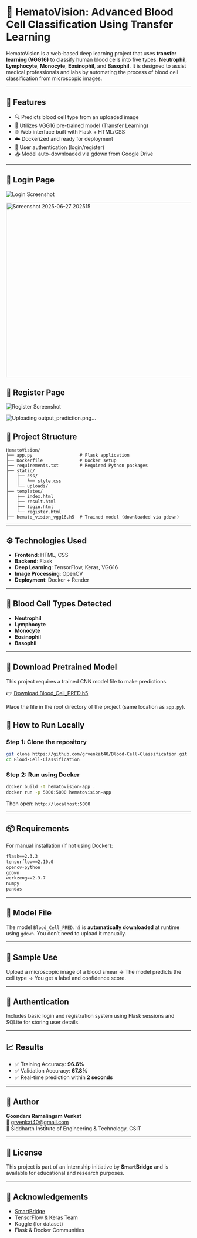 # 🧠 HematoVision: Advanced Blood Cell Classification Using Transfer Learning

HematoVision is a web-based deep learning project that uses **transfer learning (VGG16)** to classify human blood cells into five types: **Neutrophil**, **Lymphocyte**, **Monocyte**, **Eosinophil**, and **Basophil**. It is designed to assist medical professionals and labs by automating the process of blood cell classification from microscopic images.

---

## 📌 Features

- 🔍 Predicts blood cell type from an uploaded image
- 🧠 Utilizes VGG16 pre-trained model (Transfer Learning)
- 🌐 Web interface built with Flask + HTML/CSS
- ☁️ Dockerized and ready for deployment
- 🔐 User authentication (login/register)
- 📥 Model auto-downloaded via gdown from Google Drive

---
## 🔐 Login Page

![Login Screenshot]("static/screenShots/ImageUploadSection.png")

<img width="676" height="475" alt="Screenshot 2025-06-27 202515" src="https://github.com/user-attachments/assets/81deddd0-7f4c-47ff-ab98-c0d330bd715f" />

## 📂 Register Page

![Register Screenshot]("static/screenShots/registerPage.png")

![Uploading output_prediction.png…](<img width="802" height="438" alt="output_prediction" src="https://github.com/user-attachments/assets/3ccb233a-64c6-4616-b994-f56d171a7381" />
)


## 📂 Project Structure

```
HematoVision/
├── app.py                  # Flask application
├── Dockerfile              # Docker setup
├── requirements.txt        # Required Python packages
├── static/
│   ├── css/
│   │   └── style.css
│   └── uploads/
├── templates/
│   ├── index.html
│   ├── result.html
│   ├── login.html
│   └── register.html
├── hemato_vision_vgg16.h5  # Trained model (downloaded via gdown)
```

---

## ⚙️ Technologies Used

- **Frontend**: HTML, CSS
- **Backend**: Flask
- **Deep Learning**: TensorFlow, Keras, VGG16
- **Image Processing**: OpenCV
- **Deployment**: Docker + Render

---

## 🧪 Blood Cell Types Detected

- **Neutrophil**
- **Lymphocyte**
- **Monocyte**
- **Eosinophil**
- **Basophil**

---
## 🔗 Download Pretrained Model

This project requires a trained CNN model file to make predictions.

👉 [Download Blood_Cell_PRED.h5]("https://drive.google.com/file/d/12Bbh3kaEBFsE2WLr3ymufSdu4bfi1WUr/view?usp=drive_link")

Place the file in the root directory of the project (same location as `app.py`).

## 🚀 How to Run Locally

### Step 1: Clone the repository

```bash
git clone https://github.com/grvenkat40/Blood-Cell-Classification.git
cd Blood-Cell-Classification
```

### Step 2: Run using Docker

```bash
docker build -t hematovision-app .
docker run -p 5000:5000 hematovision-app
```

Then open: `http://localhost:5000`

---

## 📦 Requirements

For manual installation (if not using Docker):

```txt
flask==2.3.3
tensorflow==2.10.0
opencv-python
gdown
werkzeug==2.3.7
numpy
pandas
```

---

## 📁 Model File

The model `Blood_Cell_PRED.h5` is **automatically downloaded** at runtime using `gdown`. You don’t need to upload it manually.

---

## 📸 Sample Use

Upload a microscopic image of a blood smear → The model predicts the cell type → You get a label and confidence score.

---

## 🔐 Authentication

Includes basic login and registration system using Flask sessions and SQLite for storing user details.

---

## 📈 Results

- ✅ Training Accuracy: **96.6%**
- ✅ Validation Accuracy: **67.8%**
- ✅ Real-time prediction within **2 seconds**

---

## 🧠 Author

**Goondam Ramalingam Venkat**  
📧 grvenkat40@gmail.com  
📍 Siddharth Institute of Engineering & Technology, CSIT

---

## 📜 License

This project is part of an internship initiative by **SmartBridge** and is available for educational and research purposes.

---

## 🌟 Acknowledgements

- [SmartBridge](https://smartbridge.in)
- TensorFlow & Keras Team
- Kaggle (for dataset)
- Flask & Docker Communities
